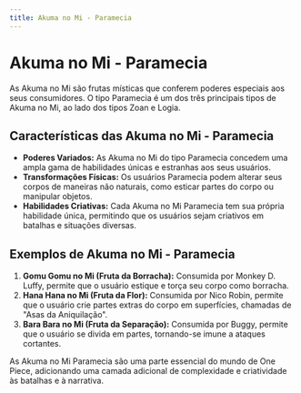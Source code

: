 ```yaml
---
title: Akuma no Mi - Paramecia
---
```




# Akuma no Mi - Paramecia

As Akuma no Mi são frutas místicas que conferem poderes especiais aos seus consumidores. O tipo Paramecia é um dos três principais tipos de Akuma no Mi, ao lado dos tipos Zoan e Logia.

## Características das Akuma no Mi - Paramecia

- **Poderes Variados:** As Akuma no Mi do tipo Paramecia concedem uma ampla gama de habilidades únicas e estranhas aos seus usuários.
- **Transformações Físicas:** Os usuários Paramecia podem alterar seus corpos de maneiras não naturais, como esticar partes do corpo ou manipular objetos.
- **Habilidades Criativas:** Cada Akuma no Mi Paramecia tem sua própria habilidade única, permitindo que os usuários sejam criativos em batalhas e situações diversas.

## Exemplos de Akuma no Mi - Paramecia

1. **Gomu Gomu no Mi (Fruta da Borracha):** Consumida por Monkey D. Luffy, permite que o usuário estique e torça seu corpo como borracha.
2. **Hana Hana no Mi (Fruta da Flor):** Consumida por Nico Robin, permite que o usuário crie partes extras do corpo em superfícies, chamadas de "Asas da Aniquilação".
3. **Bara Bara no Mi (Fruta da Separação):** Consumida por Buggy, permite que o usuário se divida em partes, tornando-se imune a ataques cortantes.

As Akuma no Mi Paramecia são uma parte essencial do mundo de One Piece, adicionando uma camada adicional de complexidade e criatividade às batalhas e à narrativa.
